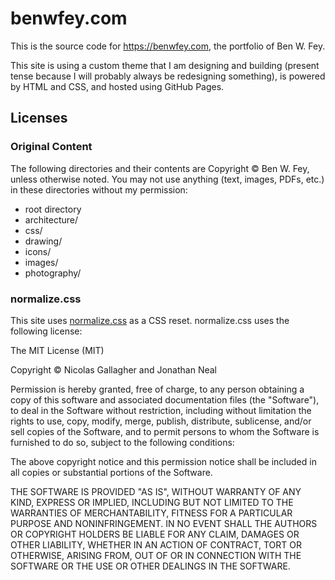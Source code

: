 # benwfey.com
This is the source code for https://benwfey.com, the portfolio of Ben W. Fey.

This site is using a custom theme that I am designing and building (present tense because I will probably always be redesigning something), is powered by HTML and CSS, and hosted using GitHub Pages.

## Licenses

### Original Content

The following directories and their contents are Copyright &copy; Ben W. Fey, unless otherwise noted. You may not use anything (text, images, PDFs, etc.) in these directories without my permission:

* root directory
* architecture/
* css/
* drawing/
* icons/
* images/
* photography/

### normalize.css

This site uses [normalize.css](https://github.com/necolas/normalize.css) as a CSS reset. normalize.css uses the following license:

The MIT License (MIT)

Copyright © Nicolas Gallagher and Jonathan Neal

Permission is hereby granted, free of charge, to any person obtaining a copy of this software and associated documentation files (the "Software"), to deal in the Software without restriction, including without limitation the rights to use, copy, modify, merge, publish, distribute, sublicense, and/or sell copies of the Software, and to permit persons to whom the Software is furnished to do so, subject to the following conditions:

The above copyright notice and this permission notice shall be included in all copies or substantial portions of the Software.

THE SOFTWARE IS PROVIDED "AS IS", WITHOUT WARRANTY OF ANY KIND, EXPRESS OR IMPLIED, INCLUDING BUT NOT LIMITED TO THE WARRANTIES OF MERCHANTABILITY, FITNESS FOR A PARTICULAR PURPOSE AND NONINFRINGEMENT. IN NO EVENT SHALL THE AUTHORS OR COPYRIGHT HOLDERS BE LIABLE FOR ANY CLAIM, DAMAGES OR OTHER LIABILITY, WHETHER IN AN ACTION OF CONTRACT, TORT OR OTHERWISE, ARISING FROM, OUT OF OR IN CONNECTION WITH THE SOFTWARE OR THE USE OR OTHER DEALINGS IN THE SOFTWARE.
